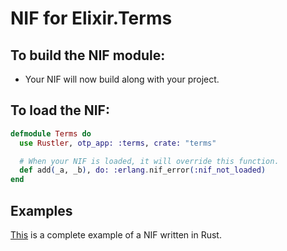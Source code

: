 # NIF for Elixir.Terms

## To build the NIF module:

- Your NIF will now build along with your project.

## To load the NIF:

```elixir
defmodule Terms do
  use Rustler, otp_app: :terms, crate: "terms"

  # When your NIF is loaded, it will override this function.
  def add(_a, _b), do: :erlang.nif_error(:nif_not_loaded)
end
```

## Examples

[This](https://github.com/rusterlium/NifIo) is a complete example of a NIF written in Rust.
